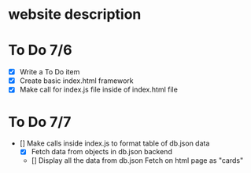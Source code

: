 

# website description


# To Do 7/6
- [x] Write a To Do item
- [x] Create basic index.html framework
- [x] Make call for index.js file inside of index.html file

# To Do 7/7
- []  Make calls inside index.js to format table of db.json data
    - [x] Fetch data from objects in db.json backend
    - [] Display all the data from db.json Fetch on html page as "cards"

